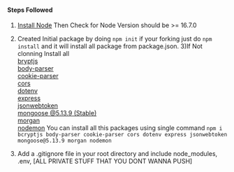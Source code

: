 #### Steps Followed
1) <a href="https://nodejs.org/en">Install Node</a> Then Check for Node Version should be >= 16.7.0
2) Created Initial package by doing ```npm init``` if your forking just do ```npm install``` and it will install all package from package.json.
3)If Not clonning Install all 
    <br><a href="https://www.npmjs.com/package/bcryptjs">bryptjs</a>
    <br><a href="https://www.npmjs.com/package/body-parser">body-parser</a>
    <br><a href="https://www.npmjs.com/package/cookie-parser">cookie-parser</a>
    <br><a href="https://www.npmjs.com/package/cors">cors</a>
    <br><a href="https://www.npmjs.com/package/dotenv">dotenv</a>
    <br><a href="https://expressjs.com/">express</a>
    <br><a href="https://www.npmjs.com/package/jsonwebtoken">jsonwebtoken</a>
    <br><a href="https://www.npmjs.com/package/mongoose/v/5.13.9">mongoose @5.13.9 (Stable)</a>
    <br><a href="https://www.npmjs.com/package/morgan">morgan</a>
    <br><a href="https://www.npmjs.com/package/nodemon">nodemon</a>
You can install all this packages using single command 
``` npm i bcryptjs body-parser cookie-parser cors dotenv express jsonwebtoken mongoose@5.13.9 morgan nodemon ```

4) Add a .gitignore file in your root directory and include node_modules, .env, [ALL PRIVATE STUFF THAT YOU DONT WANNA PUSH]








